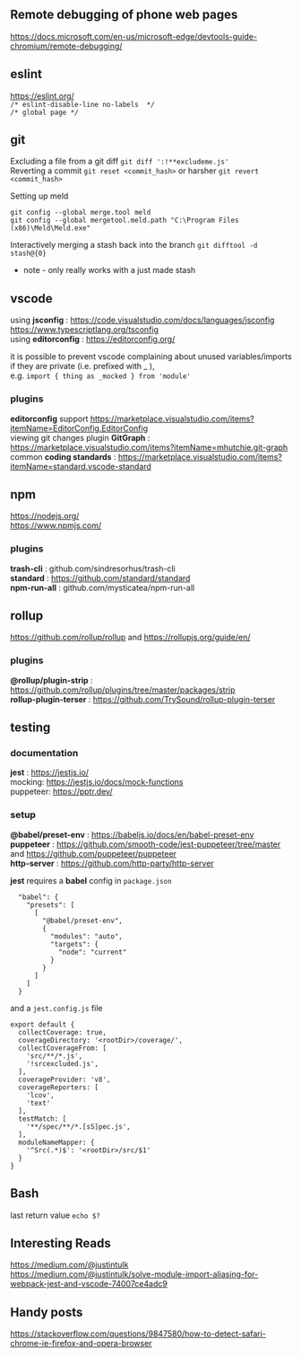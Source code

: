 ## Remote debugging of phone web pages
https://docs.microsoft.com/en-us/microsoft-edge/devtools-guide-chromium/remote-debugging/

## eslint
https://eslint.org/  
`/* eslint-disable-line no-labels  */`  
`/* global page */`  

## git
Excluding a file from a git diff `git diff ':!**excludeme.js'`  
Reverting a commit `git reset <commit_hash>` or harsher `git revert <commit_hash>`  

Setting up meld
```
git config --global merge.tool meld
git config --global mergetool.meld.path "C:\Program Files (x86)\Meld\Meld.exe"
```

Interactively merging a stash back into the branch
```git difftool -d stash@{0}```
* note - only really works with a just made stash

## vscode
using **jsconfig** : https://code.visualstudio.com/docs/languages/jsconfig  https://www.typescriptlang.org/tsconfig  
using **editorconfig** : https://editorconfig.org/  

it is possible to prevent vscode complaining about unused variables/imports if they are private (i.e. prefixed with _ ),  
e.g. `import { thing as _mocked } from 'module'`

### plugins
**editorconfig** support https://marketplace.visualstudio.com/items?itemName=EditorConfig.EditorConfig  
viewing git changes plugin **GitGraph** : https://marketplace.visualstudio.com/items?itemName=mhutchie.git-graph  
common **coding standards** : https://marketplace.visualstudio.com/items?itemName=standard.vscode-standard  

## npm
https://nodejs.org/  
https://www.npmjs.com/  

### plugins
**trash-cli** : github.com/sindresorhus/trash-cli  
**standard** : https://github.com/standard/standard  
**npm-run-all** : github.com/mysticatea/npm-run-all  

## rollup
https://github.com/rollup/rollup  and https://rollupjs.org/guide/en/  

### plugins
**@rollup/plugin-strip** : https://github.com/rollup/plugins/tree/master/packages/strip  
**rollup-plugin-terser** : https://github.com/TrySound/rollup-plugin-terser  

## testing

### documentation
**jest** : https://jestjs.io/   
mocking: https://jestjs.io/docs/mock-functions  
puppeteer:  https://pptr.dev/     

### setup
**@babel/preset-env** : https://babeljs.io/docs/en/babel-preset-env  
**puppeteer** : https://github.com/smooth-code/jest-puppeteer/tree/master and https://github.com/puppeteer/puppeteer  
**http-server** : https://github.com/http-party/http-server  

**jest** requires a **babel** config in `package.json`  
```
  "babel": {
    "presets": [
      [
        "@babel/preset-env",
        {
          "modules": "auto",
          "targets": {
            "node": "current"
          }
        }
      ]
    ]
  }
```
and a `jest.config.js` file  
```
export default {
  collectCoverage: true,
  coverageDirectory: '<rootDir>/coverage/',
  collectCoverageFrom: [
    'src/**/*.js',
    '!srcexcluded.js',
  ],
  coverageProvider: 'v8',
  coverageReporters: [
    'lcov',
    'text'
  ],
  testMatch: [
    '**/spec/**/*.[sS]pec.js',
  ],
  moduleNameMapper: {
    '^Src(.*)$': '<rootDir>/src/$1'
  }
}
```

## Bash
last return value `echo $?`  

## Interesting Reads    
https://medium.com/@justintulk  
https://medium.com/@justintulk/solve-module-import-aliasing-for-webpack-jest-and-vscode-74007ce4adc9  

## Handy posts
https://stackoverflow.com/questions/9847580/how-to-detect-safari-chrome-ie-firefox-and-opera-browser
